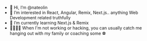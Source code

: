 - 👋 Hi, I’m @nateolin
- 👀 I’m interested in React, Angular, Remix, Next.js.. anything Web Development related truthfully
- 🌱 I’m currently learning Next.js & Remix
- 👨‍👩‍👧‍👦 When I'm not working or hacking, you can usually catch me hanging out with my family or coaching some ⚽

<!---
nateolin/nateolin is a ✨ special ✨ repository because its `README.md` (this file) appears on your GitHub profile.
You can click the Preview link to take a look at your changes.
--->
